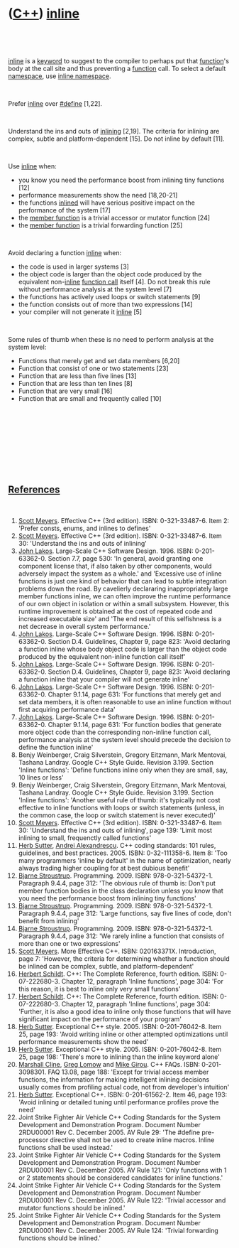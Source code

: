 
 

 

 

 

 

([C++](Cpp.md)) [inline](CppInline.md)
========================================

 

 

[inline](CppInline.md) is a [keyword](CppKeyword.md) to suggest to the
compiler to perhaps put that [function](CppFunction.md)'s body at the
call site and thus preventing a [function](CppFunction.md) call. To
select a default [namespace](CppNamespace.md), use [inline
namespace](CppInlineNamespace.md).

 

Prefer [inline](CppInline.md) over [\#define](CppDefine.md) \[1,22\].

 

Understand the ins and outs of [inlining](CppInline.md) \[2,19\]. The
criteria for inlining are complex, subtle and platform-dependent \[15\].
Do not inline by default \[11\].

 

Use [inline](CppInline.md) when:

-   you know you need the performance boost from inlining tiny functions
    \[12\]
-   performance measurements show the need \[18,20-21\]
-   the functions [inlined](CppInline.md) will have serious positive
    impact on the performance of the system \[17\]
-   the [member function](CppMemberFunction.md) is a trivial accessor
    or mutator function \[24\]
-   the [member function](CppMemberFunction.md) is a trivial forwarding
    function \[25\]

 

Avoid declaring a function [inline](CppInline.md) when:

-   the code is used in larger systems \[3\]
-   the object code is larger than the object code produced by the
    equivalent non-[inline](CppInline.md) [function
    call](CppFunctionCall.md) itself \[4\]. Do not break this rule
    without performance analysis at the system level \[7\]
-   the functions has actively used loops or switch statements \[9\]
-   the function consists out of more than two expressions \[14\]
-   your compiler will not generate it [inline](CppInline.md) \[5\]

 

Some rules of thumb when these is no need to perform analysis at the
system level:

-   Functions that merely get and set data members \[6,20\]
-   Function that consist of one or two statements \[23\]
-   Function that are less than five lines \[13\]
-   Function that are less than ten lines \[8\]
-   Function that are very small \[16\]
-   Function that are small and frequently called \[10\]

 

 

 

 

 

[References](CppReferences.md)
-------------------------------

 

1.  [Scott Meyers](CppScottMeyers.md). Effective C++ (3rd edition).
    ISBN: 0-321-33487-6. Item 2: 'Prefer consts, enums, and inlines to
    defines'
2.  [Scott Meyers](CppScottMeyers.md). Effective C++ (3rd edition).
    ISBN: 0-321-33487-6. Item 30: 'Understand the ins and outs of
    inlining'
3.  [John Lakos](CppJohnLakos.md). Large-Scale C++ Software Design.
    1996. ISBN: 0-201-63362-0. Section 7.7, page 530: 'In general, avoid
    granting one component license that, if also taken by other
    components, would adversely impact the system as a whole.' and
    'Excessive use of inline functions is just one kind of behavior that
    can lead to subtle integration problems down the road. By cavelierly
    declararing inappropriately large member functions inline, we can
    often improve the runtime performance of our own object in isolation
    or within a small subsystem. However, this runtime improvement is
    obtained at the cost of repeated code and increased executable size'
    and 'The end result of this selfishness is a net decrease in overall
    system performance.'
4.  [John Lakos](CppJohnLakos.md). Large-Scale C++ Software Design.
    1996. ISBN: 0-201-63362-0. Section D.4. Guidelines, Chapter 9, page
    823: 'Avoid declaring a function inline whose body object code is
    larger than the object code produced by the equivalent non-inline
    function call itself'
5.  [John Lakos](CppJohnLakos.md). Large-Scale C++ Software Design.
    1996. ISBN: 0-201-63362-0. Section D.4. Guidelines, Chapter 9, page
    823: 'Avoid declaring a function inline that your compiler will not
    generate inline'
6.  [John Lakos](CppJohnLakos.md). Large-Scale C++ Software Design.
    1996. ISBN: 0-201-63362-0. Chapter 9.1.14, page 631: 'For functions
    that merely get and set data members, it is often reasonable to use
    an inline function without first acquiring performance data'
7.  [John Lakos](CppJohnLakos.md). Large-Scale C++ Software Design.
    1996. ISBN: 0-201-63362-0. Chapter 9.1.14, page 631: 'For function
    bodies that generate more object code than the corresponding
    non-inline function call, performance analysis at the system level
    should precede the decision to define the function inline'
8.  Benjy Weinberger, Craig Silverstein, Gregory Eitzmann, Mark
    Mentovai, Tashana Landray. Google C++ Style Guide. Revision 3.199.
    Section 'Inline functions': 'Define functions inline only when they
    are small, say, 10 lines or less'
9.  Benjy Weinberger, Craig Silverstein, Gregory Eitzmann, Mark
    Mentovai, Tashana Landray. Google C++ Style Guide. Revision 3.199.
    Section 'Inline functions': 'Another useful rule of thumb: it's
    typically not cost effective to inline functions with loops or
    switch statements (unless, in the common case, the loop or switch
    statement is never executed)'
10. [Scott Meyers](CppScottMeyers.md). Effective C++ (3rd edition).
    ISBN: 0-321-33487-6. Item 30: 'Understand the ins and outs of
    inlining', page 139: 'Limit most inlining to small, frequenctly
    called functions'
11. [Herb Sutter](CppHerbSutter.md), [Andrei
    Alexandrescu](CppAndreiAlexandrescu.md). C++ coding standards: 101
    rules, guidelines, and best practices. 2005. ISBN: 0-32-111358-6.
    Item 8: 'Too many programmers 'inline by default' in the name of
    optimization, nearly always trading higher coupling for at best
    dubious benefit'
12. [Bjarne Stroustrup](CppBjarneStroustrup.md). Programming. 2009.
    ISBN: 978-0-321-54372-1. Paragraph 9.4.4, page 312: 'The obvious
    rule of thumb is: Don't put member function bodies in the class
    declaration unless you know that you need the performance boost from
    inlining tiny functions'
13. [Bjarne Stroustrup](CppBjarneStroustrup.md). Programming. 2009.
    ISBN: 978-0-321-54372-1. Paragraph 9.4.4, page 312: 'Large
    functions, say five lines of code, don't benefit from inlining'
14. [Bjarne Stroustrup](CppBjarneStroustrup.md). Programming. 2009.
    ISBN: 978-0-321-54372-1. Paragraph 9.4.4, page 312: 'We rarely
    inline a function that consists of more than one or two expressions'
15. [Scott Meyers](CppScottMeyers.md). More Effective C++.
    ISBN: 020163371X. Introduction, page 7: 'However, the criteria for
    determining whether a function should be inlined can be complex,
    subtle, and platform-dependent'
16. [Herbert Schildt](CppHerbertSchildt.md). C++: The Complete
    Reference, fourth edition. ISBN: 0-07-222680-3. Chapter 12,
    paragraph 'Inline functions', page 304: 'For this reason, it is best
    to inline only very small functions'
17. [Herbert Schildt](CppHerbertSchildt.md). C++: The Complete
    Reference, fourth edition. ISBN: 0-07-222680-3. Chapter 12,
    paragraph 'Inline functions', page 304: 'Further, it is also a good
    idea to inline only those functions that will have significant
    impact on the performance of your program'
18. [Herb Sutter](CppHerbSutter.md). Exceptional C++ style. 2005.
    ISBN: 0-201-76042-8. Item 25, page 193: 'Avoid writing inline or
    other attempted optimizations until performance measurements show
    the need'
19. [Herb Sutter](CppHerbSutter.md). Exceptional C++ style. 2005.
    ISBN: 0-201-76042-8. Item 25, page 198: 'There's more to inlining
    than the inline keyword alone'
20. [Marshall Cline](CppMarshallCline.md), [Greg
    Lomow](CppGregLomow.md) and [Mike Girou](CppMikeGirou.md).
    C++ FAQs. ISBN: 0-201-3098301. FAQ 13.08, page 188: 'Except for
    trivial access member functions, the information for making
    intelligent inlining decisions usually comes from profiling actual
    code, not from developer's intuition'
21. [Herb Sutter](CppHerbSutter.md). Exceptional C++.
    ISBN: 0-201-61562-2. Item 46, page 193: 'Avoid inlining or detailed
    tuning until performance profiles prove the need'
22. Joint Strike Fighter Air Vehicle C++ Coding Standards for the System
    Development and Demonstration Program. Document Number 2RDU00001
    Rev C. December 2005. AV Rule 29: 'The \#define pre-processor
    directive shall not be used to create inline macros. Inline
    functions shall be used instead.'
23. Joint Strike Fighter Air Vehicle C++ Coding Standards for the System
    Development and Demonstration Program. Document Number 2RDU00001
    Rev C. December 2005. AV Rule 121: 'Only functions with 1 or 2
    statements should be considered candidates for inline functions.'
24. Joint Strike Fighter Air Vehicle C++ Coding Standards for the System
    Development and Demonstration Program. Document Number 2RDU00001
    Rev C. December 2005. AV Rule 122: 'Trivial accessor and mutator
    functions should be inlined.'
25. Joint Strike Fighter Air Vehicle C++ Coding Standards for the System
    Development and Demonstration Program. Document Number 2RDU00001
    Rev C. December 2005. AV Rule 124: 'Trivial forwarding functions
    should be inlined.'

 

 

 

 

 

 

